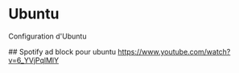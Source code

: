 # Ubuntu
Configuration d'Ubuntu


## Spotify ad block pour ubuntu
https://www.youtube.com/watch?v=6_YVjPqlMlY

